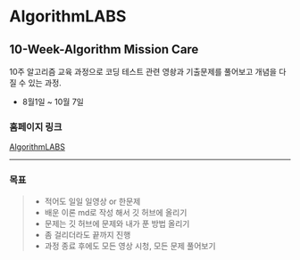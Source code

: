 # AlgorithmLABS

## 10-Week-Algorithm Mission Care

10주 알고리즘 교육 과정으로 코딩 테스트 관련 영솽과 기출문제를 풀어보고 개념을 다질 수 있는 과정.

- 8월1일 ~ 10월 7일 

### 홈페이지 링크

[AlgorithmLABS](https://lms.algorithmjobs.io, "algorithmjobs link")

***

### 목표
> - 적어도 일일 일영상 or 한문제
> - 배운 이론 md로 작성 해서 깃 허브에 올리기
> - 문제는 깃 허브에 문제와 내가 푼 방법 올리기
> - 좀 걸리더라도 끝까지 진행
> - 과정 종료 후에도 모든 영상 시청, 모든 문제 풀어보기